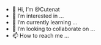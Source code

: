 - 👋 Hi, I’m @Cutenat
- 👀 I’m interested in ...
- 🌱 I’m currently learning ...
- 💞️ I’m looking to collaborate on ...
- 📫 How to reach me ...

<!---
Cutenat/Cutenat is a ✨ special ✨ repository because its `README.md` (this file) appears on your GitHub profile.
You can click the Preview link to take a look at your changes.
--->
